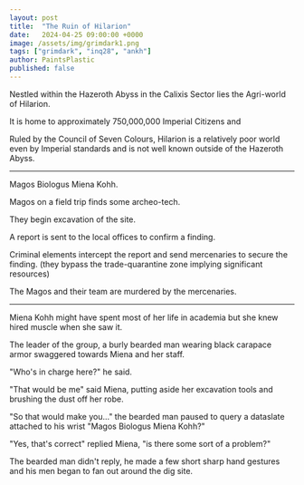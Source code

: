 ```yaml
---
layout: post
title:  "The Ruin of Hilarion"
date:   2024-04-25 09:00:00 +0000
image: /assets/img/grimdark1.png
tags: ["grimdark", "inq28", "ankh"]
author: PaintsPlastic
published: false
---
```


Nestled within the Hazeroth Abyss in the Calixis Sector lies the Agri-world of Hilarion. 

It is home to approximately 750,000,000 Imperial Citizens and 

Ruled by the Council of Seven Colours, Hilarion is a relatively poor world even by Imperial standards and is not well known outside of the Hazeroth Abyss.

---

Magos Biologus Miena Kohh.

Magos on a field trip finds some archeo-tech.

They begin excavation of the site.

A report is sent to the local offices to confirm a finding.

Criminal elements intercept the report and send mercenaries to secure the finding. (they bypass the trade-quarantine zone implying significant resources)

The Magos and their team are murdered by the mercenaries.



---

Miena Kohh might have spent most of her life in academia but she knew hired muscle when she saw it.

The leader of the group, a burly bearded man wearing black carapace armor swaggered towards Miena and her staff.

"Who's in charge here?" he said.

"That would be me" said Miena, putting aside her excavation tools and brushing the dust off her robe.

"So that would make you..." the bearded man paused to query a dataslate attached to his wrist "Magos Biologus Miena Kohh?"

"Yes, that's correct" replied Miena, "is there some sort of a problem?"

The bearded man didn't reply, he made a few short sharp hand gestures and his men began to fan out around the dig site.






